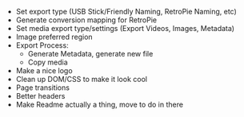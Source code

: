 * Set export type (USB Stick/Friendly Naming, RetroPie Naming, etc)
* Generate conversion mapping for RetroPie
* Set media export type/settings (Export Videos, Images, Metadata)
* Image preferred region
* Export Process:
	* Generate Metadata, generate new file
	* Copy media
* Make a nice logo
* Clean up DOM/CSS to make it look cool
* Page transitions
* Better headers
* Make Readme actually a thing, move to do in there